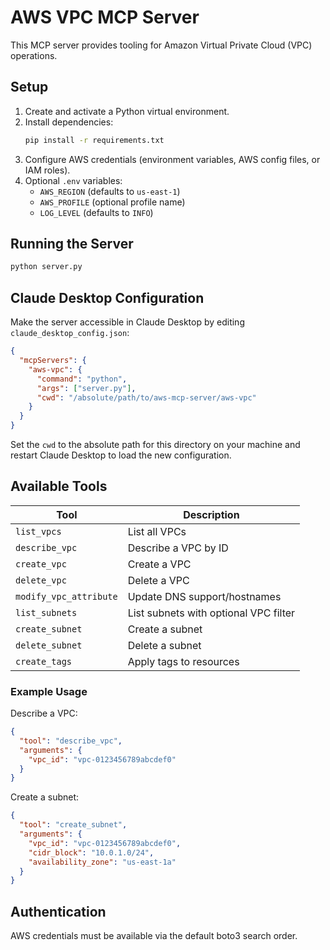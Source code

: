# AWS VPC MCP Server

This MCP server provides tooling for Amazon Virtual Private Cloud (VPC) operations.

## Setup

1. Create and activate a Python virtual environment.
2. Install dependencies:
   ```bash
   pip install -r requirements.txt
   ```
3. Configure AWS credentials (environment variables, AWS config files, or IAM roles).
4. Optional `.env` variables:
   - `AWS_REGION` (defaults to `us-east-1`)
   - `AWS_PROFILE` (optional profile name)
   - `LOG_LEVEL` (defaults to `INFO`)

## Running the Server

```bash
python server.py
```

## Claude Desktop Configuration

Make the server accessible in Claude Desktop by editing `claude_desktop_config.json`:

```json
{
  "mcpServers": {
    "aws-vpc": {
      "command": "python",
      "args": ["server.py"],
      "cwd": "/absolute/path/to/aws-mcp-server/aws-vpc"
    }
  }
}
```

Set the `cwd` to the absolute path for this directory on your machine and restart Claude Desktop to load the new configuration.

## Available Tools

| Tool | Description |
| --- | --- |
| `list_vpcs` | List all VPCs |
| `describe_vpc` | Describe a VPC by ID |
| `create_vpc` | Create a VPC |
| `delete_vpc` | Delete a VPC |
| `modify_vpc_attribute` | Update DNS support/hostnames |
| `list_subnets` | List subnets with optional VPC filter |
| `create_subnet` | Create a subnet |
| `delete_subnet` | Delete a subnet |
| `create_tags` | Apply tags to resources |

### Example Usage

Describe a VPC:

```json
{
  "tool": "describe_vpc",
  "arguments": {
    "vpc_id": "vpc-0123456789abcdef0"
  }
}
```

Create a subnet:

```json
{
  "tool": "create_subnet",
  "arguments": {
    "vpc_id": "vpc-0123456789abcdef0",
    "cidr_block": "10.0.1.0/24",
    "availability_zone": "us-east-1a"
  }
}
```

## Authentication

AWS credentials must be available via the default boto3 search order.
